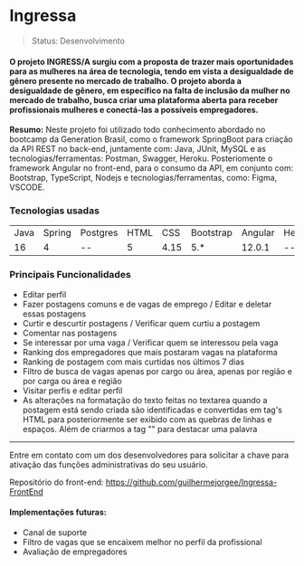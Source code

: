 <h1>Ingressa</h1>

>Status: Desenvolvimento

<h4>O projeto INGRESS/A surgiu com a proposta de trazer mais oportunidades para as mulheres na área de tecnologia, tendo em 
vista a desigualdade de gênero presente no mercado de trabalho.
O projeto aborda a desigualdade de gênero, em específico na falta de inclusão da mulher no mercado de trabalho, busca 
criar uma plataforma aberta para receber profissionais mulheres e conectá-las a possíveis empregadores.</h4>

<b>Resumo:</b>
Neste projeto foi utilizado todo conhecimento abordado no bootcamp da Generation Brasil, como o framework SpringBoot para criação da API REST no back-end, juntamente com: Java, JUnit, MySQL e as tecnologias/ferramentas: Postman, Swagger, Heroku. Posteriomente o framework Angular no front-end, para o consumo da API, em conjunto com: Bootstrap, TypeScript, Nodejs e tecnologias/ferramentas, como: Figma, VSCODE.

<h3>Tecnologias usadas</h3>

<table>
	<tr>
		<td>Java</td>
		<td>Spring</td>
		<td>Postgres</td>
		<td>HTML</td>
		<td>CSS</td>
		<td>Bootstrap</td>
		<td>Angular</td>
    <td>Heroku</td>
  </tr>
	<tr>
		<td>16</td>
		<td>4</td>
		<td>--</td>
		<td>5</td>
		<td>4.15</td>
		<td>5.*</td>
		<td>12.0.1</td>
    <td>--</td>
	</tr>
</table>

<h3>Principais Funcionalidades</h3>

<ul>
  <li>Editar perfil</li>
  <li>Fazer postagens comuns e de vagas de emprego / Editar e deletar essas postagens</li>
  <li>Curtir e descurtir postagens / Verificar quem curtiu a postagem</li>
  <li>Comentar nas postagens</li>
  <li>Se interessar por uma vaga / Verificar quem se interessou pela vaga</li>
  <li>Ranking dos empregadores que mais postaram vagas na plataforma</li>
  <li>Ranking de postagem com mais curtidas nos últimos 7 dias</li>
  <li>Filtro de busca de vagas apenas por cargo ou área, apenas por região e por carga ou área e região</li>
  <li>Visitar perfis e editar perfil</li>
  <li>As alterações na formatação do texto feitas no textarea quando a postagem está sendo criada são identificadas e convertidas em tag's HTML para posteriormente ser exibido com as quebras de linhas e espaços. Além de criarmos a tag "<d></d>" para destacar uma palavra</li>
</ul>
<hr>

Entre em contato com um dos desenvolvedores para solicitar a chave para ativação das funções administrativas do seu usuário.

Repositório do front-end: https://github.com/guilhermejorgee/Ingressa-FrontEnd

<h4>Implementações futuras:</h4>

+ Canal de suporte
+ Filtro de vagas que se encaixem melhor no perfil da profissional
+ Avaliação de empregadores
